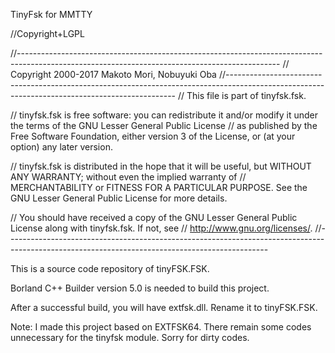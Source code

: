 
TinyFsk for MMTTY

//Copyright+LGPL

//-----------------------------------------------------------------------------------------------------------------------------------------------
// Copyright 2000-2017 Makoto Mori, Nobuyuki Oba
//-----------------------------------------------------------------------------------------------------------------------------------------------
// This file is part of tinyfsk.fsk.

// tinyfsk.fsk is free software: you can redistribute it and/or modify it under the terms of the GNU Lesser General Public License
// as published by the Free Software Foundation, either version 3 of the License, or (at your option) any later version.

// tinyfsk.fsk is distributed in the hope that it will be useful, but WITHOUT ANY WARRANTY; without even the implied warranty of
// MERCHANTABILITY or FITNESS FOR A PARTICULAR PURPOSE.  See the GNU Lesser General Public License for more details.

// You should have received a copy of the GNU Lesser General Public License along with tinyfsk.fsk.  If not, see
// <http://www.gnu.org/licenses/>.
//-----------------------------------------------------------------------------------------------------------------------------------------------

This is a source code repository of tinyFSK.FSK.

Borland C++ Builder version 5.0 is needed to build this project.

After a successful build, you will have extfsk.dll. Rename it to tinyFSK.FSK.

Note: I made this project based on EXTFSK64. There remain some codes unnecessary for the tinyfsk module. Sorry for dirty codes.
